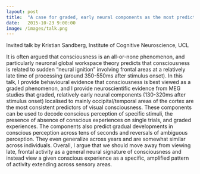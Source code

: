 ```yaml
---
layout: post
title:  "A case for graded, early neural components as the most predictive correlates of consciousness"
date:   2015-10-23 9:00:00
image: /images/talk.png
---
```


Invited talk by Kristian Sandberg, Institute of Cognitive Neuroscience, UCL

It is often argued that consciousness is an all-or-none phenomenon, and particularly neuronal global workspace theory predicts that consciousness is related to sudden “neural ignition” involving frontal areas at a relatively late time of processing (around 350-550ms after stimulus onset). In this talk, I provide behavioural evidence that consciousness is best viewed as a graded phenomenon, and I provide neuroscientific evidence from MEG studies that graded, relatively early neural components (130-320ms after stimulus onset) localised to mainly occipital/temporal areas of the cortex are the most consistent predictors of visual consciousness. These components can be used to decode conscious perception of specific stimuli, the presence of absence of conscious experiences on single trials, and graded experiences. The components also predict gradual developments in conscious perception across tens of seconds and reversals of ambiguous perception. They even generalize across years and are somewhat similar across individuals. Overall, I argue that we should move away from viewing late, frontal activity as a general neural signature of consciousness and instead view a given conscious experience as a specific, amplified pattern of activity extending across sensory areas.
